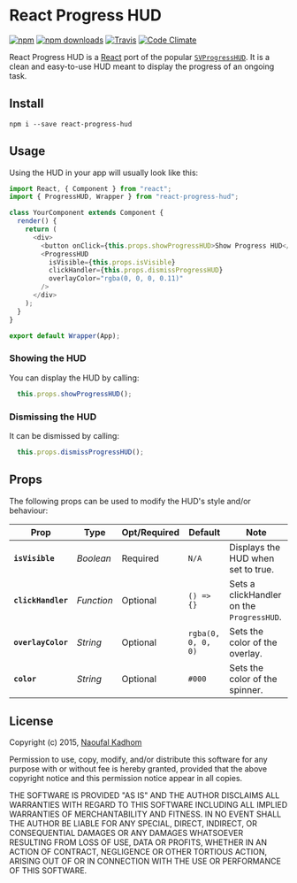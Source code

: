 # React Progress HUD
[![npm](https://img.shields.io/npm/v/react-progress-hud.svg?style=flat-square)](https://www.npmjs.com/package/react-progress-hud)
[![npm downloads](https://img.shields.io/npm/dm/react-progress-hud.svg?style=flat-square)](https://www.npmjs.com/package/react-progress-hud)
[![Travis](https://img.shields.io/travis/naoufal/react-progress-hud.svg?style=flat-square)](https://travis-ci.org/naoufal/react-native-progress-hu://travis-ci.org/naoufal/react-progress-hud)
[![Code Climate](https://img.shields.io/codeclimate/github/naoufal/react-progress-hud.svg?style=flat-square)](https://codeclimate.com/github/naoufal/react-progress-hud)

React Progress HUD is a [React](https://facebook.github.io/react) port of the popular [`SVProgressHUD`](https://github.com/TransitApp/SVProgressHUD).  It is a clean and easy-to-use HUD meant to display the progress of an ongoing task.

## Install
```shell
npm i --save react-progress-hud
```

## Usage
Using the HUD in your app will usually look like this:
```js
import React, { Component } from "react";
import { ProgressHUD, Wrapper } from "react-progress-hud";

class YourComponent extends Component {
  render() {
    return (
      <div>
        <button onClick={this.props.showProgressHUD>Show Progress HUD</button>
        <ProgressHUD
          isVisible={this.props.isVisible}
          clickHandler={this.props.dismissProgressHUD}
          overlayColor="rgba(0, 0, 0, 0.11)"
        />
      </div>
    );
  }
}

export default Wrapper(App);
```

### Showing the HUD
You can display the HUD by calling:
```js
  this.props.showProgressHUD();
```

### Dismissing the HUD
It can be dismissed by calling:
```js
  this.props.dismissProgressHUD();
```

## Props
The following props can be used to modify the HUD's style and/or behaviour:

| Prop | Type | Opt/Required | Default | Note |
|---|---|---|---|---|
|__`isVisible`__|_Boolean_|Required|`N/A`|Displays the HUD when set to true.
|__`clickHandler`__|_Function_|Optional|`() => {}`|Sets a clickHandler on the `ProgressHUD`.
|__`overlayColor`__|_String_|Optional|`rgba(0, 0, 0, 0)`|Sets the color of the overlay.
|__`color`__|_String_|Optional|`#000`|Sets the color of the spinner.

## License
Copyright (c) 2015, [Naoufal Kadhom](http://naoufal.com)

Permission to use, copy, modify, and/or distribute this software for any purpose with or without fee is hereby granted, provided that the above copyright notice and this permission notice appear in all copies.

THE SOFTWARE IS PROVIDED "AS IS" AND THE AUTHOR DISCLAIMS ALL WARRANTIES WITH REGARD TO THIS SOFTWARE INCLUDING ALL IMPLIED WARRANTIES OF MERCHANTABILITY AND FITNESS. IN NO EVENT SHALL THE AUTHOR BE LIABLE FOR ANY SPECIAL, DIRECT, INDIRECT, OR CONSEQUENTIAL DAMAGES OR ANY DAMAGES WHATSOEVER RESULTING FROM LOSS OF USE, DATA OR PROFITS, WHETHER IN AN ACTION OF CONTRACT, NEGLIGENCE OR OTHER TORTIOUS ACTION, ARISING OUT OF OR IN CONNECTION WITH THE USE OR PERFORMANCE OF THIS SOFTWARE.
